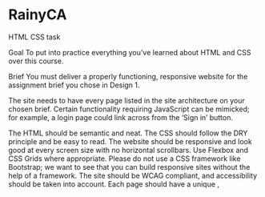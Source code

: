 # RainyCA
HTML CSS task

Goal
To put into practice everything you’ve learned about HTML and CSS over this course.

Brief
You must deliver a properly functioning, responsive website for the assignment brief you chose in Design 1.

The site needs to have every page listed in the site architecture on your chosen brief. Certain functionality requiring JavaScript can be mimicked; for example, a login page could link across from the ‘Sign in’ button.

The HTML should be semantic and neat.
The CSS should follow the DRY principle and be easy to read.
The website should be responsive and look good at every screen size with no horizontal scrollbars. Use Flexbox and CSS Grids where appropriate. Please do not use a CSS framework like Bootstrap; we want to see that you can build responsive sites without the help of a framework.
The site should be WCAG compliant, and accessibility should be taken into account.
Each page should have a unique <meta name="description">, <title>, and h1.
You should not use copied code in your submission. All code submitted must be written by yourself. You may use external sources to show you how to achieve specific effects, which should be included in your report.

Level 1 Process
Look at your prototype and consider how the elements will move across the different devices. Which elements move where on different devices?
Write your HTML and CSS, ensuring your HTML is semantic and bug-free and your CSS follows DRY principles.
Use media queries to make your website responsive across screen sizes.
Test your website using your developer tools and also test on major browsers and various devices.
Validate your code using the Markup Validation Service
Use the WAVE Web Accessibility Evaluation Tools to test that your site matches best practices for accessibility
Go through the marking criteria and ensure your website meets each criteria.
When your site is ready, post it on the Moodle forum for peer review.
Look at the work of your peers and write a review for them.
In the forth week of the course, your coach will conduct a pre-delivery review of your work. Note: it does not need to be complete.
Make adjustments based on their feedback.
Submit on Moodle.

Submission
You need to submit the following:

A link to your GitHub repository. Your last commit must be before your deadline.
A link to your website, live on Netlify.
